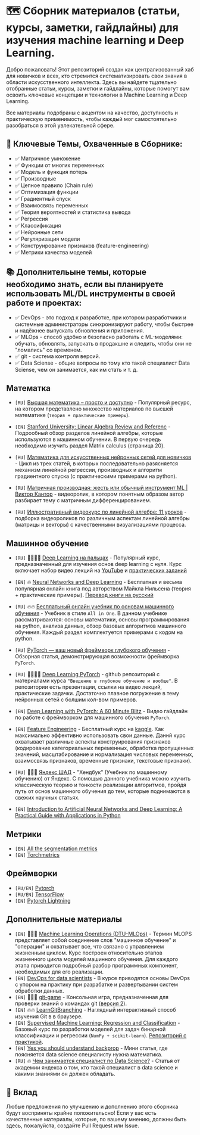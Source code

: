 # 🗺️ Сборник материалов (статьи, курсы, заметки, гайдлайны) для изучения machine learning и Deep Learning.
Добро пожаловать! Этот репозиторий создан как централизованный хаб для новичков и всех, кто стремится систематизировать свои знания в области искусственного интеллекта. Здесь вы найдете тщательно отобранные статьи, курсы, заметки и гайдлайны, которые помогут вам освоить ключевые концепции и технологии в Machine Learning и Deep Learning.

Все материалы подобраны с акцентом на качество, доступность и практическую применимость, чтобы каждый мог самостоятельно разобраться в этой увлекательной сфере.

## 🚀 Ключевые Темы, Охваченные в Сборнике:
- ✅ Матричное умножение
- ✅ Функции от многих переменных
- ✅ Модель и функция потерь
- ✅ Производные
- ✅ Цепное правило (Chain rule)
- ✅ Оптимизация функции
- ✅ Градиентный спуск
- ✅ Взаимосвязь переменных
- ✅ Теория вероятностей и статистика вывода
- ✅ Регрессия
- ✅ Классификация
- ✅ Нейронные сети
- ✅ Регуляризация модели
- ✅ Конструирование признаков (feature-engineering)
- ✅ Метрики качества моделей

## 📚 Дополнительыне темы, которые необходимо знать, если вы планируете использовать ML/DL инструменты в своей работе и проектах:
  
- ✅ DevOps - это подход к разработке, при котором разработчики и системные администраторы синхронизируют работу, чтобы быстрее и надёжнее выпускать обновления и приложения.
- ✅ MLOps - способ удобно и безопасно работать с ML-моделями: обучать, обновлять, запускать в продакшне и следить, чтобы они не "ломались" со временем.
- ✅ git - система контроля версий.
- ✅ Data Sciense - общие вопросы по тому кто такой специалист Data Sciense, чем он занимается, как им стать и т. д. 

## Математка
- `[RU]` [Высшая математика – просто и доступно](http://mathprofi.ru/) - Популярный ресурс, на котором представлено множество материалов по высшей математике (`теория + практические примеры`).  

- `[EN]` [Stanford University: Linear Algebra Review and Referenc](http://cs229.stanford.edu/section/cs229-linalg.pdf) -   Подрообный обзор разделов линейной алгебры, которые используются в машинном обучении. В первую очередь необходимо изучить раздел Matrix calculus (страница 20).

- `[RU]` [Математика для искусственных нейронных сетей для новичков](https://habr.com/ru/post/307004/) - Цикл из трех статей, в которых последовательно разясняется механизм линейной регрессии, производных и алгоритм градиентного спуска (с практическими примерами на python).

- `[RU]` [Матричная производная: жесть или обычный инструмент ML | Виктор Кантор](https://www.youtube.com/watch?v=aAAcBWyS_YI) - видеоролик, в котором понятным образом автор разбирает тему с матричным дифференцированием.

- `[RU]` [Иллюстративный видеокурс по линейной алгебре: 11 уроков](https://proglib.io/p/algebra?utm_source=chatgpt.com) - подборка видеороликов по различным аспектам линейной алгебры (матрицы и векторы) с качественными визуализациями процесса.
 
## Машинное обучение
- `[RU]` 🚀🔥🔥🔥 [Deep Learning на пальцах](https://dlcourse.ai/) - Популярный курс, предназначенный для изучения основ deep learning с нуля. Курс включает набор видео лекций на [YouTube](https://www.youtube.com/@sim0nsays/featured) и [практических заданий](https://github.com/sim0nsays/dlcourse_ai)

- `[EN]` 🔥 [Neural Networks and Deep Learning](http://neuralnetworksanddeeplearning.com/) - Бесплатная и весьма популярная онлайн книга под авторством Майкла Нильсена (теория + практические примеры). [Перевод книги на русский](https://habr.com/ru/post/456738/)

- `[RU]` 🔥🔥 [Бесплатьный онлайн учебник по основам машинного обучения](https://www.dmitrymakarov.ru/) - Учебник в стиле `All in One`. В данном учебнике рассматриваются: основы математики, основы программирования на python, анализа данных, обзор базовых алгоритмов машинного обучения. Каждый раздел комплектуется примерами с кодом на python. 

- `[RU]` [PyTorch — ваш новый фреймворк глубокого обучения](https://habr.com/ru/post/334380/) - Обзорная статья, демонстрирующая возможности фреймворка `PyTorch`.

- `[RU]` 🚀🔥🔥🔥 [Deep Learning PyTorch](https://github.com/FUlyankin/deep_learning_pytorch/tree/main) - github репозиторий с материалами курса `"Введение в глубокое обучение и вообще"`. В репозитории есть презентации, ссылки на видео лекций, практические задачки. Достаточно плавное погружение в тему нейронных сетей с болшим кол-вом примеров.

- `[EN]` [Deep Learning with PyTorch: A 60 Minute Blitz](https://pytorch.org/tutorials/beginner/deep_learning_60min_blitz.html) - Видео гайдлайн по работе с фреймворком для машинного обучения `PyTorch`.

- `[EN]` [Feature Engineering](https://www.kaggle.com/learn/feature-engineering) - Бесплатный курс на [kaggle](https://www.kaggle.com/). Как максимально эффективно использовать свои данные. Даннй курс охватывает различные аспекты конструирования признаков (кодирование категориальных переменных, обработка пропущенных значений, масштабирование и нормализация числовых переменных, взаимосвязь признаков, временные признаки, текстовые признаки).
- `[RU]` 🚀🔥🔥 [Яндекс ШАД](https://education.yandex.ru/handbook/ml) - "Хендбук" (Учебник по машинному обучению) от Яндекс. С помощью данного учебника можно изучить классическую теорию и тонкости реализации алгоритмов, пройдя путь от основ машинного обучения до тем, которые поднимаются в свежих научных статьях.
- `[EN]` [Introduction to Artificial Neural Networks and Deep Learning: A Practical Guide with Applications in Python](https://github.com/rasbt/deep-learning-book) 

## Метрики
- `[EN]` [All the segmentation metrics](https://www.kaggle.com/code/yassinealouini/all-the-segmentation-metrics)
- `[EN]` [Torchmetrics](https://lightning.ai/docs/torchmetrics/stable/)

## Фреймворки
- `[RU/EN]` [Pytorch](https://pytorch.org)
- `[RU/EN]` [TensorFlow](https://www.tensorflow.org/text/tutorials/image_captioning)
- `[EN]` [Pytorch Lightning](https://lightning.ai/docs/pytorch/stable/)

## Дополнительные материалы
- `[EN]` 🚀🔥🔥 [Machine Learning Operations (DTU-MLOps)](https://skaftenicki.github.io/dtu_mlops/) - Термин MLOPS представляет собой соединение слов "машинное обучение" и "операции" и охватывает все, что связано с управлением жизненным циклом. Курс построен относительно этапов жизненного цикла моделей машинного обучения. Для каждого этапа приводится подробный разбор программных компонент, необходимых для его реализации.
- `[EN]` [DevOps for data scientists](https://skaftenicki.github.io/ku_devops/) - В курсе приводятся основы DevOps с упором на практику при разрабатке и развертывании систем обработки данных.
- `[EN]` 🚀🔥🔥 [git-game](https://github.com/git-game) - Консольная игра, предназначенная для проверки знаний о командах git ([версия 2](https://github.com/git-game/git-game-v2)).
- `[EN]` 🔥🔥 [LearnGitBranching](https://learngitbranching.js.org/) - Наглядный интерактивный способ изучения Git в в браузере.
- `[EN]` [Supervised Machine Learning: Regression and Classification](https://www.coursera.org/learn/machine-learning) - Базовый курс по разработки моделей для задач бинарной классификации и регрессии (`NumPy + scikit-learn`). [Репозиторий с практикой](https://github.com/sevskii111/supervised-learning).
- `[EN]` [Yes you should understand backprop](https://karpathy.medium.com/yes-you-should-understand-backprop-e2f06eab496b) - Мини статья, где поясняется data science специалисту нужна математика.
- `[RU]` 🔥 [Чем занимается специалист по Data Science?](https://academy.yandex.ru/journal/chem-zanimaetsya-spetsialist-po-data-science-i-kak-nachat-rabotat-v-etoy-oblasti) - Статья от академии яндекса о том, кто такой специалист в data science и какими знаниями он должен обладать.
 
## 🤝 Вклад

Любые предложения по улучшению и дополнению этого сборника будут восприняты крайне положительсно! Если у вас есть качественные материалы, которые, по вашему мнению, должны быть здесь, пожалуйста, создайте Pull Request или Issue.
